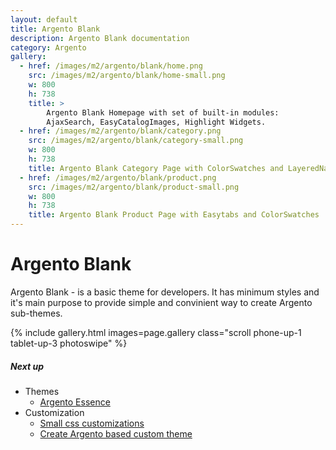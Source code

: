```yaml
---
layout: default
title: Argento Blank
description: Argento Blank documentation
category: Argento
gallery:
  - href: /images/m2/argento/blank/home.png
    src: /images/m2/argento/blank/home-small.png
    w: 800
    h: 738
    title: >
        Argento Blank Homepage with set of built-in modules:
        AjaxSearch, EasyCatalogImages, Highlight Widgets.
  - href: /images/m2/argento/blank/category.png
    src: /images/m2/argento/blank/category-small.png
    w: 800
    h: 738
    title: Argento Blank Category Page with ColorSwatches and LayeredNavigation
  - href: /images/m2/argento/blank/product.png
    src: /images/m2/argento/blank/product-small.png
    w: 800
    h: 738
    title: Argento Blank Product Page with Easytabs and ColorSwatches
---
```


# Argento Blank

Argento Blank - is a basic theme for developers. It has minimum styles
and it's main purpose to provide simple and convinient way to create Argento
sub-themes.

{% include gallery.html images=page.gallery class="scroll phone-up-1 tablet-up-3 photoswipe" %}

##### Next up

 -  Themes
    - [Argento Essence](/m2/argento/essence/)
 -  Customization
    - [Small css customizations](/m2/argento/customization/custom-css/)
    - [Create Argento based custom theme](/m2/argento/customization/custom-theme/)
